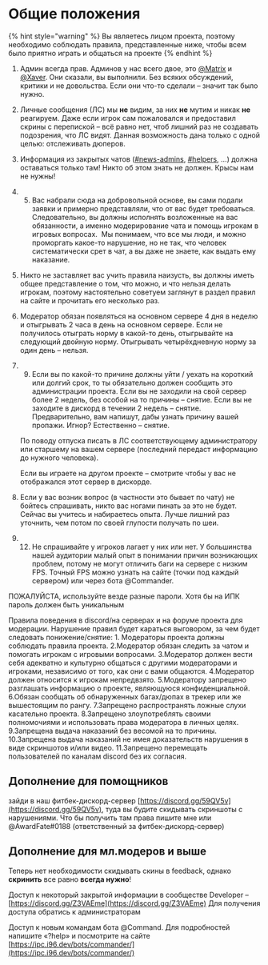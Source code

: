 # Общие положения

{% hint style="warning" %}
Вы являетесь лицом проекта, поэтому необходимо соблюдать правила, представленные ниже, чтобы всем было приятно играть и общаться на проекте
{% endhint %}

1. Админ всегда прав. Админов у нас всего двое, это [@Matrix](//discord.com/users/194419590694961152) и [@Xaver](//discord.com/users/177255966952259584). Они сказали, вы выполнили. Без всяких обсуждений, критики и не довольства. Если они что-то сделали – значит так было нужно.
2. Личные сообщения \(ЛС\) мы **не** видим, за них **не** мутим и никак **не** реагируем. Даже если игрок сам пожаловался и предоставил скрины с перепиской – всё равно нет, чтоб лишний раз не создавать подозрения, что ЛС видят. Данная возможность дана только с одной целью: отслеживать дюперов.
3. Информация из закрытых чатов \([\#news-admins](//discord.com/channels/292021813528231948/656484070020349974), [\#helpers](//discord.com/channels/292021813528231948/660576753621794829), …\) должна оставаться только там! Никто об этом знать не должен. Крысы нам не нужны!
4. 5. Вас набрали сюда на добровольной основе, вы сами подали заявки и примерно представляли, что от вас будет требоваться. Следовательно, вы должны исполнять возложенные на вас обязанности, а именно модерирование чата и помощь игрокам в игровых вопросах.     Мы понимаем, что все мы люди, и можно проморгать какое-то нарушение, но не так, что человек систематически срет в чат, а вы даже не знаете, как выдать ему наказание.
6. Никто не заставляет вас учить правила наизусть, вы должны иметь общее представление о том, что можно, и что нельзя делать игрокам, поэтому настоятельно советуем заглянут в раздел правил на сайте и прочитать его несколько раз.
7. Модератор обязан появляться на основном сервере 4 дня в неделю и отыгрывать 2 часа в день на основном сервере. Если не получилось отыграть норму в какой-то день, отыгрывайте на следующий двойную норму. Отыгрывать четырёхдневную норму за один день – нельзя.
8. 9. Если вы по какой-то причине должны уйти / уехать на короткий или долгий срок, то ты обязательно должен сообщить это администрации проекта. Если вы не заходили на свой сервер более 2 недель, без особой на то причины – снятие. Если вы не заходите в дискорд в течении 2 недель – снятие. Предварительно, вам напишут, дабы узнать причину вашей пропажи. Игнор? Естественно – снятие.

   По поводу отпуска писать в ЛС соответствующему администратору или старшему на вашем сервере \(последний передаст информацию до нужного человека\).

   Если вы играете на другом проекте – смотрите чтобы у вас не отображался этот сервер в дискорде.

10. Если у вас возник вопрос \(в частности это бывает по чату\) не бойтесь спрашивать, никто вас ногами пинать за это не будет. Сейчас вы учитесь и набираетесь опыта. Лучше лишний раз уточнить, чем потом по своей глупости получать по шеи.
11. 12. Не спрашивайте у игроков лагает у них или нет. У большинства нашей аудитории малый опыт в понимании причин возникающих проблем, потому не могут отличить баги на сервере с низким FPS. Точный FPS можно узнать на сайте \(точки под каждый сервером\) или через бота @Commander.

ПОЖАЛУЙСТА, используйте везде разные пароли. Хотя бы на ИПК пароль должен быть уникальным

Правила поведения в discord/на серверах и на форуме проекта для модерации. Нарушение правил будет караться выговором, за чем будет следовать понижение/снятие: 1. Модераторы проекта должны соблюдать правила проекта. 2.Модератор обязан следить за чатом и помогать игрокам с игровыми вопросами. 3.Модератор должен вести себя адекватно и культурно общаться с другими модераторами и игроками, независимо от того, как они с вами общаются. 4.Модератор должен относится к игрокам непредвзято. 5.Модератору запрещено разглашать информацию о проекте, являющуюся конфиденциальной. 6.Обязан сообщать об обнаруженных багах/дюпах в трекер или же вышестоящим по рангу. 7.Запрещено распространять ложные слухи касательно проекта. 8.Запрещено злоупотреблять своими полномочиями и использовать права модератора в личных целях. 9.Запрещена выдача наказаний без весомой на то причины. 10.Запрещена выдача наказаний не имея доказательств нарушения в виде скриншотов и/или видео. 11.Запрещено перемещать пользователей по каналам discord без их согласия.

## Дополнение для помощников



зайди в наш фитбек-дискорд-сервер [https://discord.gg/59QV5v](https://discord.gg/59QV5v), туда вы будите скидывать скриншоты с нарушениями. Что бы получить там права пишите мне или @AwardFate\#0188 \(ответственный за фитбек-дискорд-сервер\)

## Дополнение для мл.модеров и выше

Теперь нет необходимости скидывать скины в feedback, однако **скринить** все равно **всегда нужно**!

Доступ к некоторый закрытой информации в сообществе Developer – [https://discord.gg/Z3VAEme](https://discord.gg/Z3VAEme) Для получения доступа обратись к администраторам

Доступ к новым командам бота @Command. Для подробностей напишите «?help» и посмотрите на сайте [https://ipc.i96.dev/bots/commander/](https://ipc.i96.dev/bots/commander/)



